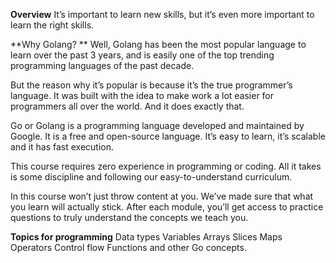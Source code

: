 **Overview**
It’s important to learn new skills, but it’s even more important to learn the right skills.

**Why Golang? **
Well, Golang has been the most popular language to learn over the past 3 years, and is easily one of the top trending programming languages of the past decade. 

But the reason why it’s popular is because it’s the true programmer’s language. It was built with the idea to make work a lot easier for programmers all over the world. And it does exactly that.

Go or Golang is a programming language developed and maintained by Google. It is a free and open-source language. It’s easy to learn, it’s scalable and it has fast execution. 

This course requires zero experience in programming or coding. All it takes is some discipline and following our easy-to-understand curriculum. 

In this course won’t just throw content at you. We’ve made sure that what you learn will actually stick. After each module, you’ll get access to practice questions to truly understand the concepts we teach you. 

**Topics for programming**
Data types
Variables
Arrays
Slices
Maps
Operators
Control flow
Functions
and other Go concepts.
